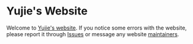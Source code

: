 # Yujie's Website

Welcome to [Yujie's website](https://yujie-w.github.io/PAGES/dev/). If you
    notice some errors with the website, please report it through
    [Issues](https://github.com/Yujie-W/PAGES/issues) or message any website
    [maintainers](https://github.com/Yujie-W/PAGES/graphs/contributors).
